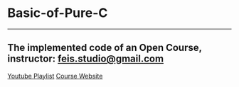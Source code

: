 # Basic-of-Pure-C
---
## The implemented code of an Open Course, instructor: feis.studio@gmail.com
[Youtube Playlist](https://youtube.com/playlist?list=PLY_qIufNHc293YnIjVeEwNDuqGo8y2Emx)
[Course Website](https://feis.studio/#/c)

